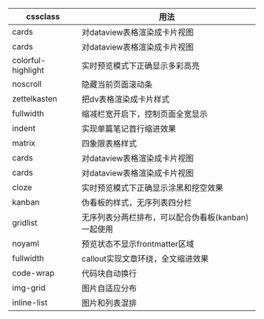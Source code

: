 | cssclass           | 用法                                               |
| ------------------ | -------------------------------------------------- |
| cards              | 对dataview表格渲染成卡片视图                       |
| cards              | 对dataview表格渲染成卡片视图                       |
| colorful-highlight | 实时预览模式下正确显示多彩高亮                     |
| noscroll           | 隐藏当前页面滚动条                                 |
| zettelkasten       | 把dv表格渲染成卡片样式                             |
| fullwidth          | 缩减栏宽开启下，控制页面全宽显示                   |
| indent             | 实现单篇笔记首行缩进效果                           |
| matrix             | 四象限表格样式                                     |
| cards              | 对dataview表格渲染成卡片视图                       |
| cards              | 对dataview表格渲染成卡片视图                       |
| cloze              | 实时预览模式下正确显示涂黑和挖空效果               |
| kanban             | 伪看板的样式，无序列表四分栏                       |
| gridlist           | 无序列表分两栏排布，可以配合伪看板(kanban)一起使用 |
| noyaml             | 预览状态不显示frontmatter区域                      |
| fullwidth          | callout实现文章环绕，全文缩进效果                  |
| code-wrap          | 代码块自动换行                                     |
| img-grid           | 图片自适应分布                                     |
| inline-list        | 图片和列表混排                                     |